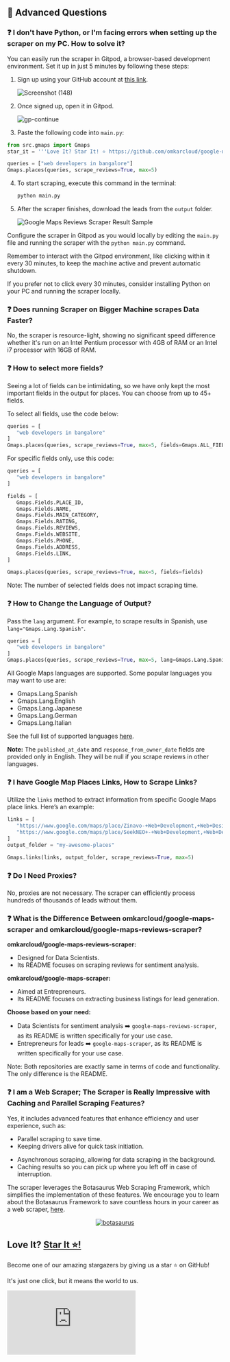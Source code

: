 ## 🤔 Advanced Questions

### ❓ I don't have Python, or I'm facing errors when setting up the scraper on my PC. How to solve it?

You can easily run the scraper in Gitpod, a browser-based development environment. Set it up in just 5 minutes by following these steps:

1. Sign up using your GitHub account at [this link](https://gitpod.io/#https://github.com/omkarcloud/google-maps-scraper).
   
   ![Screenshot (148)](https://github.com/omkarcloud/google-maps-scraper/assets/53407137/f498dda8-5352-4f7a-9d70-c717859670d4.png)
  
2. Once signed up, open it in Gitpod.   

   ![gp-continue](https://raw.githubusercontent.com/omkarcloud/google-maps-reviews-scraper/master/screenshots/gp-continue.png)

3. Paste the following code into `main.py`:
```python
from src.gmaps import Gmaps
star_it = '''Love It? Star It! ⭐ https://github.com/omkarcloud/google-maps-reviews-scraper/'''

queries = ["web developers in bangalore"]
Gmaps.places(queries, scrape_reviews=True, max=5)
```

4. To start scraping, execute this command in the terminal:
   ```bash
   python main.py
   ```
  
5. After the scraper finishes, download the leads from the `output` folder.

   ![Google Maps Reviews Scraper Result Sample](https://raw.githubusercontent.com/omkarcloud/google-maps-reviews-scraper/master/screenshots/google-maps-reviews-scraper-result.png)

Configure the scraper in Gitpod as you would locally by editing the `main.py` file and running the scraper with the `python main.py` command.

Remember to interact with the Gitpod environment, like clicking within it every 30 minutes, to keep the machine active and prevent automatic shutdown. 

If you prefer not to click every 30 minutes, consider installing Python on your PC and running the scraper locally.

### ❓ Does running Scraper on Bigger Machine scrapes Data Faster?

No, the scraper is resource-light, showing no significant speed difference whether it's run on an Intel Pentium processor with 4GB of RAM or an Intel i7 processor with 16GB of RAM.

### ❓ How to select more fields?

Seeing a lot of fields can be intimidating, so we have only kept the most important fields in the output for places. You can choose from up to 45+ fields.

To select all fields, use the code below:
```python
queries = [
   "web developers in bangalore"
]
Gmaps.places(queries, scrape_reviews=True, max=5, fields=Gmaps.ALL_FIELDS)
```

For specific fields only, use this code:
```python
queries = [
   "web developers in bangalore"
]

fields = [
   Gmaps.Fields.PLACE_ID, 
   Gmaps.Fields.NAME, 
   Gmaps.Fields.MAIN_CATEGORY, 
   Gmaps.Fields.RATING, 
   Gmaps.Fields.REVIEWS, 
   Gmaps.Fields.WEBSITE, 
   Gmaps.Fields.PHONE, 
   Gmaps.Fields.ADDRESS,
   Gmaps.Fields.LINK, 
]

Gmaps.places(queries, scrape_reviews=True, max=5, fields=fields)
```

Note: The number of selected fields does not impact scraping time.

### ❓ How to Change the Language of Output?
Pass the `lang` argument. For example, to scrape results in Spanish, use `lang="Gmaps.Lang.Spanish"`.

```python
queries = [
   "web developers in bangalore"
]
Gmaps.places(queries, scrape_reviews=True, max=5, lang=Gmaps.Lang.Spanish)
```

All Google Maps languages are supported. Some popular languages you may want to use are:
- Gmaps.Lang.Spanish
- Gmaps.Lang.English
- Gmaps.Lang.Japanese
- Gmaps.Lang.German
- Gmaps.Lang.Italian

See the full list of supported languages [here](https://github.com/omkarcloud/google-maps-reviews-scraper/blob/master/languages.md).

**Note:** The `published_at_date` and `response_from_owner_date` fields are provided only in English. They will be null if you scrape reviews in other languages.

### ❓ I have Google Map Places Links, How to Scrape Links?

Utilize the `links` method to extract information from specific Google Maps place links. Here’s an example:

```python
links = [
   "https://www.google.com/maps/place/Zinavo-+Web+Development,+Web+Design+Company+in+bangalore,+SEO+Services,+Digital+Marketing+Agency,+eCommerce+Web+Development/@13.01443,77.6480612,17z/data=!3m1!4b1!4m6!3m5!1s0x3bae172f3e7069f1:0xbcac5b2d393c2aa2!8m2!3d13.01443!4d77.6480612!16s%2Fg%2F11h0l3y9l?authuser=0&hl=en&entry=ttu",
   "https://www.google.com/maps/place/SeekNEO+-+Web+Development,+Web+Design+Company+in+bangalore,+eCommerce+Web+Development,+SEO+Services,+Digital+Marketing+Agency/@12.9863763,77.5473899,17z/data=!3m1!4b1!4m6!3m5!1s0x3bae13ac4bcc6641:0x1bf48a7dee3d5a51!8m2!3d12.9863763!4d77.5473899!16s%2Fg%2F11g2338zrl?authuser=0&hl=en&entry=ttu"
]
output_folder = "my-awesome-places"

Gmaps.links(links, output_folder, scrape_reviews=True, max=5)
```

### ❓ Do I Need Proxies?

No, proxies are not necessary. The scraper can efficiently process hundreds of thousands of leads without them.

### ❓ What is the Difference Between omkarcloud/google-maps-scraper and omkarcloud/google-maps-reviews-scraper?

**omkarcloud/google-maps-reviews-scraper:** 
- Designed for Data Scientists.
- Its README focuses on scraping reviews for sentiment analysis.

**omkarcloud/google-maps-scraper:** 
- Aimed at Entrepreneurs.
- Its README focuses on extracting business listings for lead generation.

**Choose based on your need:**
- Data Scientists for sentiment analysis ➡️ `google-maps-reviews-scraper`, as its README is written specifically for your use case.
- Entrepreneurs for leads ➡️ `google-maps-scraper`, as its README is written specifically for your use case.


Note: Both repositories are exactly same in terms of code and functionality. The only difference is the README.

### ❓ I am a Web Scraper; The Scraper is Really Impressive with Caching and Parallel Scraping Features?

Yes, it includes advanced features that enhance efficiency and user experience, such as:

- Parallel scraping to save time.
- Keeping drivers alive for quick task initiation.
<!-- - Automatic calculation of the number of scrapers to run in parallel based on system resources. -->
- Asynchronous scraping, allowing for data scraping in the background.
- Caching results so you can pick up where you left off in case of interruption.

The scraper leverages the Botasaurus Web Scraping Framework, which simplifies the implementation of these features. We encourage you to learn about the Botasaurus Framework to save countless hours in your career as a web scraper, [here](https://github.com/omkarcloud/botasaurus).

<p align="center">
  <a href="https://github.com/omkarcloud/botasaurus">
  <img src="https://raw.githubusercontent.com/omkarcloud/botasaurus/master/images/mascot.png" alt="botasaurus" />
</a>
</p>

## Love It? [Star It ⭐!](https://github.com/omkarcloud/google-maps-reviews-scraper)

Become one of our amazing stargazers by giving us a star ⭐ on GitHub!

It's just one click, but it means the world to us.

[![Stargazers for @omkarcloud/google-maps-reviews-scraper](https://bytecrank.com/nastyox/reporoster/php/stargazersSVG.php?user=omkarcloud&repo=google-maps-reviews-scraper)](https://github.com/omkarcloud/google-maps-reviews-scraper/stargazers)